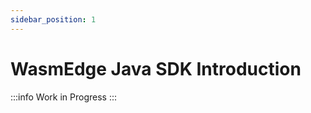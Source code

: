 ```yaml
---
sidebar_position: 1
---
```


# WasmEdge Java SDK Introduction

<!-- prettier-ignore -->
:::info
Work in Progress
:::
